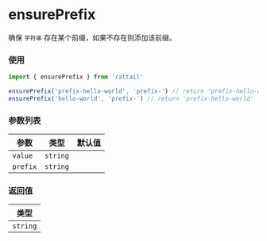 # ensurePrefix

确保 `字符串` 存在某个前缀，如果不存在则添加该前缀。

### 使用

```ts
import { ensurePrefix } from 'rattail'

ensurePrefix('prefix-hello-world', 'prefix-') // return 'prefix-hello-world'
ensurePrefix('hello-world', 'prefix-') // return 'prefix-hello-world'
```

### 参数列表

| 参数     |   类型   | 默认值 |
| -------- | :------: | -----: |
| `value`  | `string` |        |
| `prefix` | `string` |        |

### 返回值

|   类型   |
| :------: |
| `string` |
